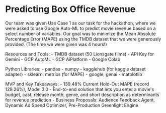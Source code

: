 # Predicting Box Office Revenue
Our team was given Use Case 1 as our task for the hackathon, where we were asked to use Google Auto-ML to predict movie revenue based on a select number of variables. Our goal was to minimize the Mean Absolute Percentage Error (MAPE) using the TMDB dataset that we were generously provided. (The time we were given was 4 hours!)

Resources and Tools:
    - TMDB dataset (50 Lionsgate films)
    - API Key for Gemini
    - GCP AutoML
    - GCP AiPlatform
    - Google Colab

Python Libraries:
    - pandas
    - numpy
    - kagglehub (for kaggle dataset adapter)
    - sklearn, metrics (for MAPE)
    - google, genai
    - matplotlib

MVP and Key Takeaways:
    - 139.48% Current Hold-Out MAPE (record 129.26%), Model 3.0
    - End-to-end solution that lets you enter a movie's budget, cast, release month, genre, and short description as determinants for revenue prediction
    - Business Proposals: Audience Feedback Agent, Dynamic Ad Spend Optimizer, Pre-Production Greenlight Engine